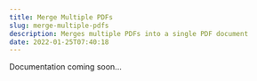 ```yaml
---
title: Merge Multiple PDFs
slug: merge-multiple-pdfs
description: Merges multiple PDFs into a single PDF document
date: 2022-01-25T07:40:18
---
```



Documentation coming soon...

